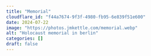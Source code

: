 ```yaml
---
title: "Memorial"
cloudflare_id: "f44a7674-9f3f-4980-fb95-6e839f51e600"
date: 2024-07-22
image: "https://photos.jmkettle.com/memorial.webp"
alt: "Holocaust memorial in berlin"
categories: []
draft: false
---
```

